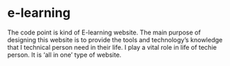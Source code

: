 # e-learning
The code point  is kind of  E-learning website. The main purpose of designing this website is to provide the tools and technology’s knowledge that I technical person need in their life. I play a vital role in life of techie person. It is ‘all in one’ type of website. 
